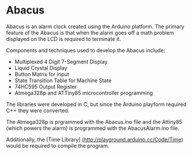 # Abacus

Abacus is an alarm clock created using the Arduino platform. The primary feature of the Abacus is that when the alarm goes off a math problem displayed on the LCD is required to terminate it.

Components and techniques used to develop the Abacus include:
- Multiplexed 4 Digit 7-Segment Display
- Liquid Crystal Display
- Button Matrix for Input
- State Transition Table for Machine State
- 74HC595 Output Register
- Atmega328p and ATTiny85 microcontroller programming

The libraries were developed in C, but since the Arduino playform required C++ they were converted.

The Atmega328p is prgrammed with the Abacus.ino file and the Attiny85 (which powers the alarm) is programmed with the AbacusAlarm.ino file.

Additionally, the [Time Library] (http://playground.arduino.cc/Code/Time) would be required to compile the program.
